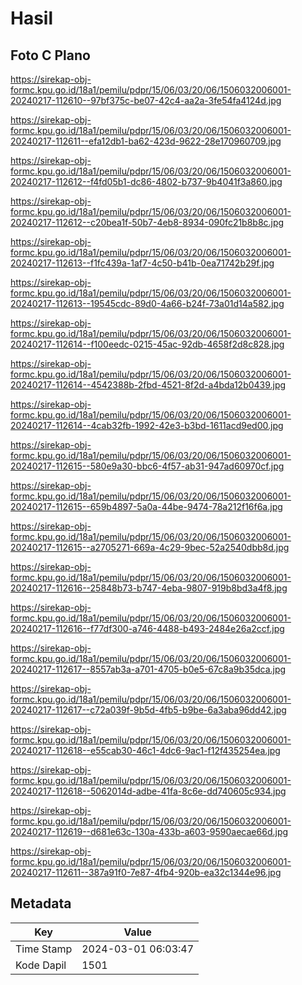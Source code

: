 # Hasil

## Foto C Plano

https://sirekap-obj-formc.kpu.go.id/18a1/pemilu/pdpr/15/06/03/20/06/1506032006001-20240217-112610--97bf375c-be07-42c4-aa2a-3fe54fa4124d.jpg

https://sirekap-obj-formc.kpu.go.id/18a1/pemilu/pdpr/15/06/03/20/06/1506032006001-20240217-112611--efa12db1-ba62-423d-9622-28e170960709.jpg

https://sirekap-obj-formc.kpu.go.id/18a1/pemilu/pdpr/15/06/03/20/06/1506032006001-20240217-112612--f4fd05b1-dc86-4802-b737-9b4041f3a860.jpg

https://sirekap-obj-formc.kpu.go.id/18a1/pemilu/pdpr/15/06/03/20/06/1506032006001-20240217-112612--c20bea1f-50b7-4eb8-8934-090fc21b8b8c.jpg

https://sirekap-obj-formc.kpu.go.id/18a1/pemilu/pdpr/15/06/03/20/06/1506032006001-20240217-112613--f1fc439a-1af7-4c50-b41b-0ea71742b29f.jpg

https://sirekap-obj-formc.kpu.go.id/18a1/pemilu/pdpr/15/06/03/20/06/1506032006001-20240217-112613--19545cdc-89d0-4a66-b24f-73a01d14a582.jpg

https://sirekap-obj-formc.kpu.go.id/18a1/pemilu/pdpr/15/06/03/20/06/1506032006001-20240217-112614--f100eedc-0215-45ac-92db-4658f2d8c828.jpg

https://sirekap-obj-formc.kpu.go.id/18a1/pemilu/pdpr/15/06/03/20/06/1506032006001-20240217-112614--4542388b-2fbd-4521-8f2d-a4bda12b0439.jpg

https://sirekap-obj-formc.kpu.go.id/18a1/pemilu/pdpr/15/06/03/20/06/1506032006001-20240217-112614--4cab32fb-1992-42e3-b3bd-1611acd9ed00.jpg

https://sirekap-obj-formc.kpu.go.id/18a1/pemilu/pdpr/15/06/03/20/06/1506032006001-20240217-112615--580e9a30-bbc6-4f57-ab31-947ad60970cf.jpg

https://sirekap-obj-formc.kpu.go.id/18a1/pemilu/pdpr/15/06/03/20/06/1506032006001-20240217-112615--659b4897-5a0a-44be-9474-78a212f16f6a.jpg

https://sirekap-obj-formc.kpu.go.id/18a1/pemilu/pdpr/15/06/03/20/06/1506032006001-20240217-112615--a2705271-669a-4c29-9bec-52a2540dbb8d.jpg

https://sirekap-obj-formc.kpu.go.id/18a1/pemilu/pdpr/15/06/03/20/06/1506032006001-20240217-112616--25848b73-b747-4eba-9807-919b8bd3a4f8.jpg

https://sirekap-obj-formc.kpu.go.id/18a1/pemilu/pdpr/15/06/03/20/06/1506032006001-20240217-112616--f77df300-a746-4488-b493-2484e26a2ccf.jpg

https://sirekap-obj-formc.kpu.go.id/18a1/pemilu/pdpr/15/06/03/20/06/1506032006001-20240217-112617--8557ab3a-a701-4705-b0e5-67c8a9b35dca.jpg

https://sirekap-obj-formc.kpu.go.id/18a1/pemilu/pdpr/15/06/03/20/06/1506032006001-20240217-112617--c72a039f-9b5d-4fb5-b9be-6a3aba96dd42.jpg

https://sirekap-obj-formc.kpu.go.id/18a1/pemilu/pdpr/15/06/03/20/06/1506032006001-20240217-112618--e55cab30-46c1-4dc6-9ac1-f12f435254ea.jpg

https://sirekap-obj-formc.kpu.go.id/18a1/pemilu/pdpr/15/06/03/20/06/1506032006001-20240217-112618--5062014d-adbe-41fa-8c6e-dd740605c934.jpg

https://sirekap-obj-formc.kpu.go.id/18a1/pemilu/pdpr/15/06/03/20/06/1506032006001-20240217-112619--d681e63c-130a-433b-a603-9590aecae66d.jpg

https://sirekap-obj-formc.kpu.go.id/18a1/pemilu/pdpr/15/06/03/20/06/1506032006001-20240217-112611--387a91f0-7e87-4fb4-920b-ea32c1344e96.jpg


## Metadata

| Key        | Value               |
| ---------- | ------------------- |
| Time Stamp | 2024-03-01 06:03:47 |
| Kode Dapil | 1501                |



